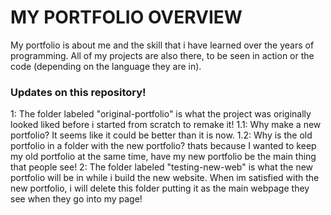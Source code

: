 # **MY PORTFOLIO OVERVIEW**

My portfolio is about me and the skill that i have learned over the years of programming.  All of my projects are also there, to be seen in action or the code (depending on the language they are in).

### Updates on this repository!

1: The folder labeled "original-portfolio" is what the project was originally looked liked before i started from scratch to remake it!
    1.1: Why make a new portfolio? It seems like it could be better than it is now.
    1.2: Why is the old portfolio in a folder with the new portfolio? thats because I wanted to keep my old portfolio at the same time, have my new portfolio be the main thing that people see!
2: The folder labeled "testing-new-web" is what the new portfolio will be in while i build the new website. When im satisfied with the new portfolio, i will delete this folder putting it as the main webpage they see when they go into my page!